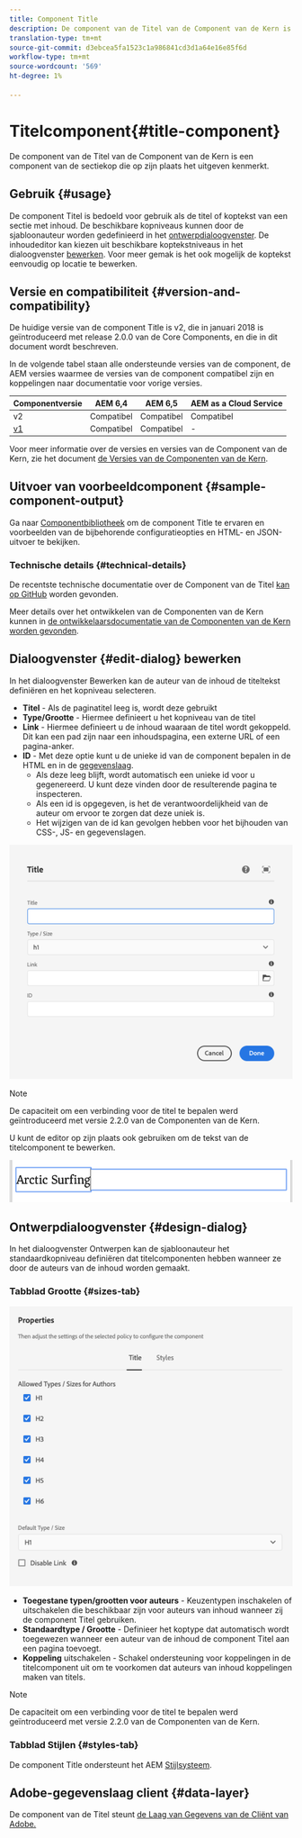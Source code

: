 ```yaml
---
title: Component Title
description: De component van de Titel van de Component van de Kern is een component van de sectiekop die op zijn plaats het uitgeven kenmerkt.
translation-type: tm+mt
source-git-commit: d3ebcea5fa1523c1a986841cd3d1a64e16e85f6d
workflow-type: tm+mt
source-wordcount: '569'
ht-degree: 1%

---
```



# Titelcomponent{#title-component}

De component van de Titel van de Component van de Kern is een component van de sectiekop die op zijn plaats het uitgeven kenmerkt.

## Gebruik {#usage}

De component Titel is bedoeld voor gebruik als de titel of koptekst van een sectie met inhoud. De beschikbare kopniveaus kunnen door de sjabloonauteur worden gedefinieerd in het [ontwerpdialoogvenster](#design-dialog). De inhoudeditor kan kiezen uit beschikbare koptekstniveaus in het dialoogvenster [bewerken](#edit-dialog). Voor meer gemak is het ook mogelijk de koptekst eenvoudig op locatie te bewerken.

## Versie en compatibiliteit {#version-and-compatibility}

De huidige versie van de component Title is v2, die in januari 2018 is geïntroduceerd met release 2.0.0 van de Core Components, en die in dit document wordt beschreven.

In de volgende tabel staan alle ondersteunde versies van de component, de AEM versies waarmee de versies van de component compatibel zijn en koppelingen naar documentatie voor vorige versies.

| Componentversie | AEM 6,4 | AEM 6,5 | AEM as a Cloud Service |
|---|---|---|---|
| v2 | Compatibel | Compatibel | Compatibel |
| [v1](v1/title-v1.md) | Compatibel | Compatibel | - |

Voor meer informatie over de versies en versies van de Component van de Kern, zie het document [de Versies van de Componenten van de Kern](/help/versions.md).

## Uitvoer van voorbeeldcomponent {#sample-component-output}

Ga naar [Componentbibliotheek](https://adobe.com/go/aem_cmp_library_title) om de component Title te ervaren en voorbeelden van de bijbehorende configuratieopties en HTML- en JSON-uitvoer te bekijken.

### Technische details {#technical-details}

De recentste technische documentatie over de Component van de Titel [kan op GitHub](https://adobe.com/go/aem_cmp_tech_title_v2) worden gevonden.

Meer details over het ontwikkelen van de Componenten van de Kern kunnen in [de ontwikkelaarsdocumentatie van de Componenten van de Kern worden gevonden](/help/developing/overview.md).

## Dialoogvenster {#edit-dialog} bewerken

In het dialoogvenster Bewerken kan de auteur van de inhoud de titeltekst definiëren en het kopniveau selecteren.

* **Titel**  - Als de paginatitel leeg is, wordt deze gebruikt
* **Type/Grootte**  - Hiermee definieert u het kopniveau van de titel
* **Link**  - Hiermee definieert u de inhoud waaraan de titel wordt gekoppeld. Dit kan een pad zijn naar een inhoudspagina, een externe URL of een pagina-anker.
* **ID**  - Met deze optie kunt u de unieke id van de component bepalen in de HTML en in de  [gegevenslaag](/help/developing/data-layer/overview.md).
   * Als deze leeg blijft, wordt automatisch een unieke id voor u gegenereerd. U kunt deze vinden door de resulterende pagina te inspecteren.
   * Als een id is opgegeven, is het de verantwoordelijkheid van de auteur om ervoor te zorgen dat deze uniek is.
   * Het wijzigen van de id kan gevolgen hebben voor het bijhouden van CSS-, JS- en gegevenslagen.

![Dialoogvenster voor bewerken van titelcomponent](/help/assets/title-edit.png)

>[!NOTE]
>
>De capaciteit om een verbinding voor de titel te bepalen werd geïntroduceerd met versie 2.2.0 van de Componenten van de Kern.

U kunt de editor op zijn plaats ook gebruiken om de tekst van de titelcomponent te bewerken.

![Lokaal bewerken van component Title](/help/assets/title-edit-inline.png)

## Ontwerpdialoogvenster {#design-dialog}

In het dialoogvenster Ontwerpen kan de sjabloonauteur het standaardkopniveau definiëren dat titelcomponenten hebben wanneer ze door de auteurs van de inhoud worden gemaakt.

### Tabblad Grootte {#sizes-tab}

![Ontwerpdialoogvenster van component Title](/help/assets/title-design.png)

* **Toegestane typen/grootten voor auteurs**  - Keuzentypen inschakelen of uitschakelen die beschikbaar zijn voor auteurs van inhoud wanneer zij de component Titel gebruiken.
* **Standaardtype / Grootte** - Definieer het koptype dat automatisch wordt toegewezen wanneer een auteur van de inhoud de component Titel aan een pagina toevoegt.
* **Koppeling** uitschakelen - Schakel ondersteuning voor koppelingen in de titelcomponent uit om te voorkomen dat auteurs van inhoud koppelingen maken van titels.

>[!NOTE]
>
>De capaciteit om een verbinding voor de titel te bepalen werd geïntroduceerd met versie 2.2.0 van de Componenten van de Kern.

### Tabblad Stijlen {#styles-tab}

De component Title ondersteunt het AEM [Stijlsysteem](/help/get-started/authoring.md#component-styling).

## Adobe-gegevenslaag client {#data-layer}

De component van de Titel steunt [de Laag van Gegevens van de Cliënt van Adobe.](/help/developing/data-layer/overview.md)

